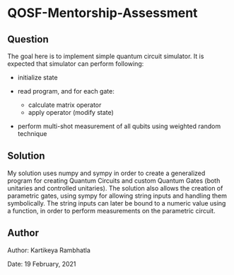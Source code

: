 # QOSF-Mentorship-Assessment

## Question

The goal here is to implement simple quantum circuit simulator. It is expected that simulator can perform following:

- initialize state

- read program, and for each gate:

  - calculate matrix operator
  - apply operator (modify state)
- perform multi-shot measurement of all qubits using weighted random technique

## Solution

My solution uses numpy and sympy in order to create a generalized program for creating Quantum Circuits and custom Quantum Gates (both unitaries and controlled unitaries). The solution also allows the creation of parametric gates, using sympy for allowing string inputs and handling them symbolically. The string inputs can later be bound to a numeric value using a function, in order to perform measurements on the parametric circuit.

## Author

Author: Kartikeya Rambhatla

Date: 19 February, 2021
